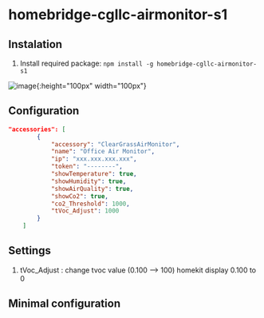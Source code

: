 # homebridge-cgllc-airmonitor-s1


## Instalation

1. Install required package: `npm install -g homebridge-cgllc-airmonitor-s1`

![image](https://ae01.alicdn.com/kf/HTB1XVLxavfsK1RjSszgq6yXzpXaZ/xiaomi-mijia-3-1-ips.jpg_q50.jpg){:height="100px" width="100px"}

## Configuration
```json
"accessories": [
        {
            "accessory": "ClearGrassAirMonitor",
            "name": "Office Air Monitor",
            "ip": "xxx.xxx.xxx.xxx",
            "token": "--------",
            "showTemperature": true,
            "showHumidity": true,
            "showAirQuality": true,
            "showCo2": true,
            "co2_Threshold": 1000,
            "tVoc_Adjust": 1000            
        }
    ]
```

## Settings

1. tVoc_Adjust : change tvoc value (0.100 --> 100)
                homekit display 0.100 to 0

## Minimal configuration

